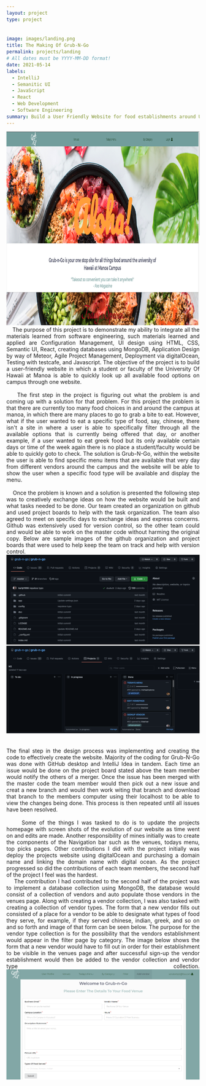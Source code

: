 ```yaml
---
layout: project
type: project


image: images/landing.png
title: The Making Of Grub-N-Go
permalink: projects/landing
# All dates must be YYYY-MM-DD format!
date: 2021-05-14
labels:
  - IntelliJ
  - Semanitic UI
  - JavaScript
  - React
  - Web Development
  - Software Engineering
summary: Build a User Friendly Website for food establishments around University of Hawaii at Manoa
---
```


<img class="ui medium right floated rounded image" src="../images/landing.png">

<div align="justify">
&nbsp;&nbsp;&nbsp;&nbsp;The purpose of this project is to demonstrate my ability to integrate all the materials learned from software engineering, such materials learned and applied are Configuration Management, UI design using HTML, CSS, Semantic UI, React, creating databases using MongoDB, Application Design by way of Meteor, Agile Project Management, Deployment via digitalOcean, Testing with testcafe, and Javascript. The objective of the project is to build a user-friendly website in which a student or faculty of the University Of Hawaii at Manoa is able to quickly look up all available food options on campus through one website.<br><br>
&nbsp;&nbsp;&nbsp;&nbsp;The first step in the project is figuring out what the problem is and coming up with a solution for that problem. For this project the problem is that there are currently too many food choices in and around the campus at manoa, in which there are many places to go to grab a bite to eat. However, what if the user wanted to eat a specific type of food, say, chinese, there isn't a site in where a user is able to specifically filter through all the available options that is currently being offered that day, or another example, if a user wanted to eat greek food but its only available certain days or time of the week again there is no place a student/faculty would be able to quickly goto to check. The solution is Grub-N-Go, within the website the user is able to find specific menu items that are available that very day from different vendors around the campus and the website will be able to show the user when a specific food type will be available and display the menu.
<br><br>
&nbsp;&nbsp;&nbsp;&nbsp;Once the problem is known and a solution is presented the following step was to creatively exchange ideas on how the website would be built and what tasks needed to be done. Our team created an organization on github and used project boards to help with the task organization. The team also agreed to meet on specific days to exchange ideas and express concerns. Github was extensively used for version control, so the other team could and would be able to work on the master code without harming the original copy. Below are sample images of the github organization and project boards that were used to help keep the team on track and help with version control.
  <div class="ui medium rounded images">
      <img class="ui centered image" src="../images/git.png">
      <img class="ui centered image" src="../images/project-board.png">
  </div>
 <br><br>The final step in the design process was implementing and creating the code to effectively create the website. Majority of the coding for Grub-N-Go was done with GitHub desktop and IntelliJ Idea in tandem. Each time an issue would be done on the project board stated above the team member would notify the others of a merger. Once the issue has been merged with the master code the team member would then pick out a new issue and creat a new branch and would then work witing that branch and download that branch to the members computer using their localhost to be able to view the changes being done. This process is then repeated until all issues have been resolved.<br><br>
&nbsp;&nbsp;&nbsp;&nbsp; Some of the things I was tasked to do is to update the projects homepage with screen shots of the evolution of our website as time went on and edits are made. Another responsibility of mines initially was to create the components of the Navigation bar such as the venues, todays menu, top picks pages. Other contributions I did with the project initially was deploy the projects website using digitalOcean and purchasing a domain name and linking the domain name with digital ocean. As the project progressed so did the contributions of each team members, the second half of the project I feel was the hardest.<br>
&nbsp;&nbsp;&nbsp;&nbsp;The contribution I had contributed to the second half of the project was to implement a database collection using MongoDB, the database would consist of a collection of vendors and auto populate those vendors in the venues page. Along with creating a vendor collection, I was also tasked with creating a collection of vendor types. The form that a new vendor fills out consisted of a place for a vendor to be able to designate what types of food they serve, for example, if they served chinese, indian, greek, and so on and so forth and image of that form can be seen below. The purpose for the vendor type collection is for the possibility that the vendors establishment would appear in the filter page by category.  The image below shows the form that a new vendor would have to fill out in order for their establishment to be visible in the venues page and after successful sign-up the vendor establishment would then be added to the vendor collection and vendor type collection.
 <img class="ui centered image" src="../images/vendorform.PNG">

</div>  
